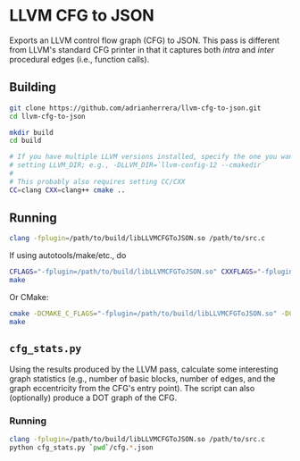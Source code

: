 # LLVM CFG to JSON

Exports an LLVM control flow graph (CFG) to JSON. This pass is different from
LLVM's standard CFG printer in that it captures both *intra* and *inter*
procedural edges (i.e., function calls).

## Building

```bash
git clone https://github.com/adrianherrera/llvm-cfg-to-json.git
cd llvm-cfg-to-json

mkdir build
cd build

# If you have multiple LLVM versions installed, specify the one you want by
# setting LLVM_DIR; e.g., -DLLVM_DIR=`llvm-config-12 --cmakedir`
#
# This probably also requires setting CC/CXX
CC=clang CXX=clang++ cmake ..
```

## Running

```bash
clang -fplugin=/path/to/build/libLLVMCFGToJSON.so /path/to/src.c
```

If using autotools/make/etc., do

```bash
CFLAGS="-fplugin=/path/to/build/libLLVMCFGToJSON.so" CXXFLAGS="-fplugin=/path/to/build/libLLVMCFGToJSON.so" ./configure
make
```

Or CMake:

```bash
cmake -DCMAKE_C_FLAGS="-fplugin=/path/to/build/libLLVMCFGToJSON.so" -DCMAKE_CXX_FLAGS="-fplugin=/path/to/build/libLLVMCFGToJSON.so" ...
make
```

## `cfg_stats.py`

Using the results produced by the LLVM pass, calculate some interesting graph
statistics (e.g., number of basic blocks, number of edges, and the graph
eccentricity from the CFG's entry point). The script can also (optionally)
produce a DOT graph of the CFG.

### Running

```bash
clang -fplugin=/path/to/build/libLLVMCFGToJSON.so /path/to/src.c
python cfg_stats.py `pwd`/cfg.*.json
```
